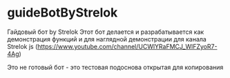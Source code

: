 # guideBotByStrelok
 Гайдовый бот by Strelok
 Этот бот делается и разрабатывается как демонстрация функций
 и для наглядной демонстрации для канала Strelok js (https://www.youtube.com/channel/UCWlYRaFMCJ_WlFZyoR7-4Ag)
 
 Это не готовый бот - это тестовая подоснова открытая для копирования
